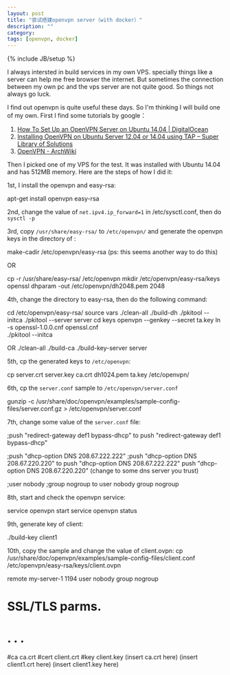 ```yaml
---
layout: post
title: "尝试搭建openvpn server（with docker）"
description: ""
category:
tags: [openvpn, docker]
---
```

{% include JB/setup %}

I always intersted in build services in my own VPS.
specially things like a server can help me free browser the internet.
But sometimes the connection between my own pc and the vps server are not quite good. So things not always go luck.

I find out openvpn is quite useful these days. So I'm thinking I will build one of my own. First I find some tutorials by google：

1. [How To Set Up an OpenVPN Server on Ubuntu 14.04 | DigitalOcean](https://www.digitalocean.com/community/tutorials/how-to-set-up-an-openvpn-server-on-ubuntu-14-04)
2. [Installing OpenVPN on Ubuntu Server 12.04 or 14.04 using TAP – Super Library of Solutions](http://www.slsmk.com/getting-started-with-openvpn/installing-openvpn-on-ubuntu-server-12-04-or-14-04-using-tap/)
3. [OpenVPN - ArchWiki](https://wiki.archlinux.org/index.php/OpenVPN#Routing_all_client_traffic_through_the_server)

Then I picked one of my VPS for the test. It was installed with Ubuntu 14.04 and has 512MB memory. Here are the steps of how I did it:

1st, I install the openvpn and easy-rsa:

  apt-get install openvpn easy-rsa

2nd, change the value of ```net.ipv4.ip_forward=1``` in /etc/sysctl.conf, then do ```sysctl -p```

3rd, copy ```/usr/share/easy-rsa/``` to  ```/etc/openvpn/``` and generate the openvpn keys in the directory of :

  make-cadir /etc/openvpn/easy-rsa (ps: this seems another way to do this)

  OR

  cp -r /usr/share/easy-rsa/ /etc/openvpn
  mkdir /etc/openvpn/easy-rsa/keys
  openssl dhparam -out /etc/openvpn/dh2048.pem 2048

4th, change the directory to easy-rsa, then do the following command:

  cd /etc/openvpn/easy-rsa/
  source vars
  ./clean-all
  ./build-dh
  ./pkitool --initca
  ./pkitool --server server
  cd keys
  openvpn --genkey --secret ta.key
  ln -s openssl-1.0.0.cnf openssl.cnf     
  ./pkitool --initca

  OR
  ./clean-all
  ./build-ca
  ./build-key-server server

5th, cp the generated keys to ```/etc/openvpn```:

  cp server.crt server.key ca.crt dh1024.pem ta.key /etc/openvpn/

6th, cp the ```server.conf``` sample to ```/etc/openvpn/server.conf```

  gunzip -c /usr/share/doc/openvpn/examples/sample-config-files/server.conf.gz > /etc/openvpn/server.conf

7th, change some value of the ```server.conf``` file:

  ;push "redirect-gateway def1 bypass-dhcp"
  to
  push "redirect-gateway def1 bypass-dhcp"

  ;push "dhcp-option DNS 208.67.222.222"
  ;push "dhcp-option DNS 208.67.220.220"
  to
  push "dhcp-option DNS 208.67.222.222"
  push "dhcp-option DNS 208.67.220.220"  (change to some dns server you trust)

  ;user nobody
  ;group nogroup
  to
  user nobody
  group nogroup

8th,  start and check the openvpn service:

  service openvpn start
  service openvpn status


9th, generate key of client:

  ./build-key client1

10th, copy the sample and change the value of client.ovpn:
  cp /usr/share/doc/openvpn/examples/sample-config-files/client.conf /etc/openvpn/easy-rsa/keys/client.ovpn

  remote my-server-1 1194
  user nobody
  group nogroup

  # SSL/TLS parms.
  # . . .
  #ca ca.crt
  #cert client.crt
  #key client.key
  <ca>
  (insert ca.crt here)
  </ca>
  <cert>
  (insert client1.crt here)
  </cert>
  <key>
  (insert client1.key here)
  </key>
